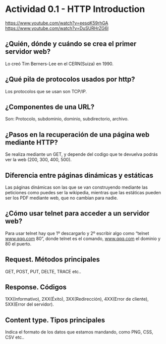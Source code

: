 # Actividad 0.1 - HTTP Introduction
https://www.youtube.com/watch?v=eesqK59rhGA
https://www.youtube.com/watch?v=DuSURHrZG6I

## ¿Quién, dónde y cuándo se crea el primer servidor web?
Lo creó Tim Berners-Lee en el CERN(Suiza) en 1990.

## ¿Qué pila de protocolos usados por http?
Los protocolos que se usan son TCP/IP.
	
## ¿Componentes de una URL?
Son: Protocolo, subdominio, dominio, subdirectorio, archivo.
	
## ¿Pasos en la recuperación de una página web mediante HTTP?
Se realiza mediante un GET, y depende del codigo que te devuelva podrás ver la web (200, 300, 400, 500).
	
## Diferencia entre páginas dinámicas y estáticas
Las páginas dinámicas son las que se van construyendo mediante las peticiones como puedes ser la wikipedia, mientras que las estáticas pueden ser los PDF mediante web, que no cambian para nadie.
	
## ¿Cómo usar telnet para acceder a un servidor web?
Para usar telnet hay que 1º descargarlo y 2º escribir algo como “telnet www.qqq.com 80”, donde telnet es el comando, www.qqq.com el dominio y 80 el puerto.

## Request. Métodos principales
GET, POST, PUT, DELTE, TRACE etc..
	
## Response. Códigos
1XX(Informativo), 2XX(Éxito), 3XX(Redirección), 4XX(Error de cliente), 5XX(Error del servidor).
	
## Content type. Tipos principales
Indica el formato de los datos que estamos mandando, como PNG, CSS, CSV etc..
